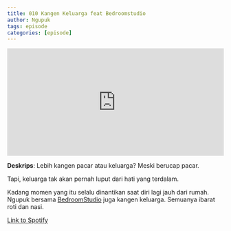 ```yaml
---
title: 010 Kangen Keluarga feat Bedroomstudio
author: Ngupuk
tags: episode
categories: [episode]
---
```


<iframe src="https://open.spotify.com/embed/episode/1n36pzI3yqKtUjSjveR6Kx" width="100%" height="250" frameborder="0" allowtransparency="true" allow="encrypted-media"></iframe>

**Deskrips**:
Lebih kangen pacar atau keluarga? Meski berucap pacar.

Tapi, keluarga tak akan pernah luput dari hati yang terdalam.

Kadang momen yang itu selalu dinantikan saat diri lagi jauh dari rumah. Ngupuk bersama [BedroomStudio](https://www.instagram.com/bedroomstudio_) juga kangen keluarga. Semuanya ibarat roti dan nasi.

[Link to Spotify](https://open.spotify.com/episode/1n36pzI3yqKtUjSjveR6Kx)
